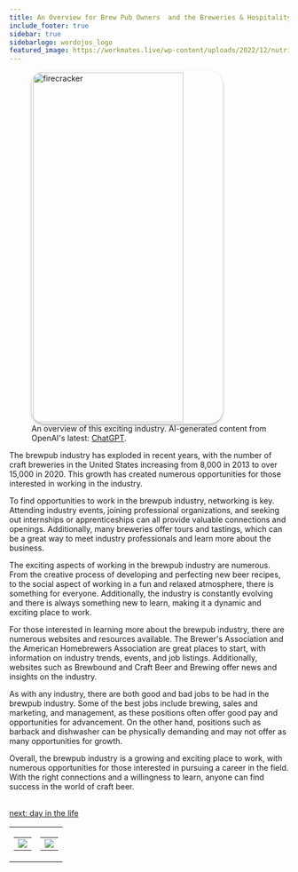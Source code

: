 ```yaml
---
title: An Overview for Brew Pub Owners  and the Breweries & Hospitality  Industry
include_footer: true
sidebar: true
sidebarlogo: wordojos_logo
featured_image: https://workmates.live/wp-content/uploads/2022/12/nutritionist-5-scaled.jpg
---
```

<figure>
    <img src='/uploads/small/brewpub.jpg' style="width: 80%;height: 630px;padding: 3px; box-shadow: 0 3px 5px rgba(0,0,0,.3);border-radius: 25px;overflow: hidden;border: none;" align="middle"; alt='firecracker';/>
    <figcaption>An overview of this exciting industry. AI-generated content from OpenAI's latest: <a href="https://openai.com/blog/chatgpt/" >ChatGPT</a>.</figcaption>
</figure>
<p>
The brewpub industry has exploded in recent years, with the number of craft breweries in the United States increasing from 8,000 in 2013 to over 15,000 in 2020. This growth has created numerous opportunities for those interested in working in the industry.

To find opportunities to work in the brewpub industry, networking is key. Attending industry events, joining professional organizations, and seeking out internships or apprenticeships can all provide valuable connections and openings. Additionally, many breweries offer tours and tastings, which can be a great way to meet industry professionals and learn more about the business.

The exciting aspects of working in the brewpub industry are numerous. From the creative process of developing and perfecting new beer recipes, to the social aspect of working in a fun and relaxed atmosphere, there is something for everyone. Additionally, the industry is constantly evolving and there is always something new to learn, making it a dynamic and exciting place to work.

For those interested in learning more about the brewpub industry, there are numerous websites and resources available. The Brewer's Association and the American Homebrewers Association are great places to start, with information on industry trends, events, and job listings. Additionally, websites such as Brewbound and Craft Beer and Brewing offer news and insights on the industry.

As with any industry, there are both good and bad jobs to be had in the brewpub industry. Some of the best jobs include brewing, sales and marketing, and management, as these positions often offer good pay and opportunities for advancement. On the other hand, positions such as barback and dishwasher can be physically demanding and may not offer as many opportunities for growth.

Overall, the brewpub industry is a growing and exciting place to work, with numerous opportunities for those interested in pursuing a career in the field. With the right connections and a willingness to learn, anyone can find success in the world of craft beer.

<br>
<a href="https://workdojos.com/brewpub/day-in-the-life">next: day in the life</a>
</p>
<table border="0" cellpadding="0" cellspacing="0" width="600" id="templateColumns">
    <tr>
        <td align="center" valign="top" width="50%" class="templateColumnContainer">
            <table border="0" cellpadding="10" cellspacing="0" height="100%" width="100px">
                <tr>
                    <td class="leftColumnContent">
                      <a href="https://brewpub.workdojos.com">
                        <img src="/uploads/d.svg" class="columnImage" />
                    </td>
                </tr>
            </table>
        </td>
        <td align="center" valign="top" width="50%" class="templateColumnContainer">
            <table border="0" cellpadding="10" cellspacing="0" height="100%" width="100px">
                <tr>
                    <td class="rightColumnContent">
                      <a href="https://videogamers.workdojos.com">
                        <img src="/uploads/randomdojo.svg" class="columnImage" />
                    </td>
            </table>
        </td>
    </tr>
</table>